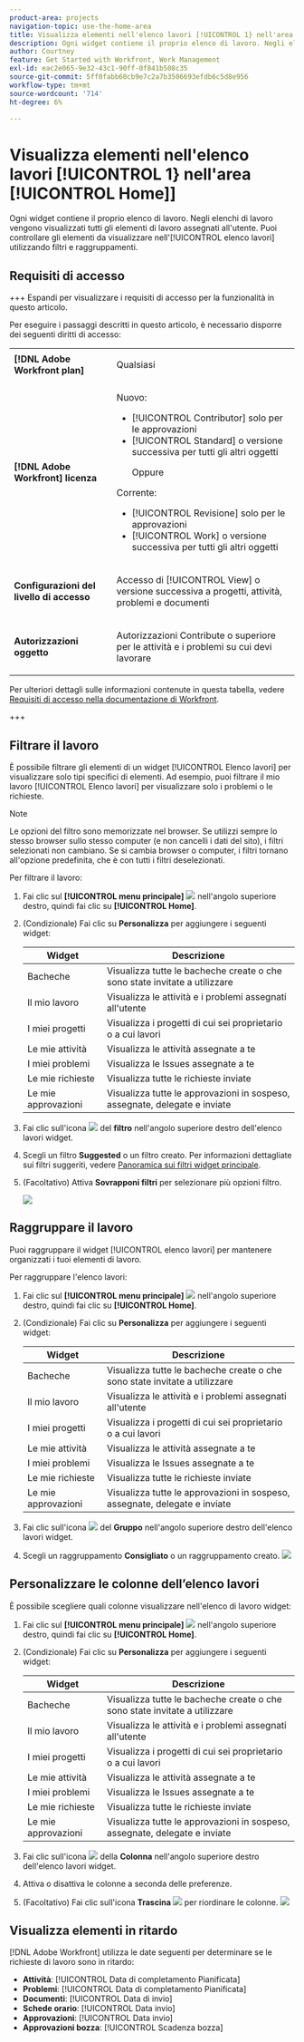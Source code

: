 ```yaml
---
product-area: projects
navigation-topic: use-the-home-area
title: Visualizza elementi nell'elenco lavori [!UICONTROL 1} nell'area Home]
description: Ogni widget contiene il proprio elenco di lavoro. Negli elenchi di lavoro vengono visualizzati tutti gli elementi di lavoro assegnati all'utente. Puoi controllare gli elementi da visualizzare nell'[!UICONTROL elenco lavori] utilizzando filtri e raggruppamenti.
author: Courtney
feature: Get Started with Workfront, Work Management
exl-id: eac2e065-9e32-43c1-90ff-0f841b508c35
source-git-commit: 5ff0fabb60cb9e7c2a7b3506693efdb6c5d8e956
workflow-type: tm+mt
source-wordcount: '714'
ht-degree: 6%

---
```


# Visualizza elementi nell&#39;elenco lavori [!UICONTROL 1} nell&#39;area [!UICONTROL Home]]

<!-- Audited: 1/2024 -->

Ogni widget contiene il proprio elenco di lavoro. Negli elenchi di lavoro vengono visualizzati tutti gli elementi di lavoro assegnati all&#39;utente. Puoi controllare gli elementi da visualizzare nell&#39;[!UICONTROL elenco lavori] utilizzando filtri e raggruppamenti.

## Requisiti di accesso

+++ Espandi per visualizzare i requisiti di accesso per la funzionalità in questo articolo.

Per eseguire i passaggi descritti in questo articolo, è necessario disporre dei seguenti diritti di accesso:

<table style="table-layout:auto"> 
 <col> 
 </col> 
 <col> 
 </col> 
 <tbody> 
  <tr> 
   <td role="rowheader"><strong>[!DNL Adobe Workfront plan]</strong></td> 
   <td> <p>Qualsiasi</p> </td> 
  </tr> 
  <tr> 
   <td role="rowheader"><strong>[!DNL Adobe Workfront] licenza</strong></td> 
   <td> <p>Nuovo:</p><ul><li>[!UICONTROL Contributor] solo per le approvazioni</li> <li>[!UICONTROL Standard] o versione successiva per tutti gli altri oggetti</li> <p>Oppure</p> 
  </ul><p>Corrente:</p><ul><li>[!UICONTROL Revisione] solo per le approvazioni</li> <li>[!UICONTROL Work] o versione successiva per tutti gli altri oggetti</li> </td> 
  </tr> </ul>
  <tr> 
   <td role="rowheader"><strong>Configurazioni del livello di accesso</strong></td> 
   <td> <p>Accesso di [!UICONTROL View] o versione successiva a progetti, attività, problemi e documenti</p> </td> 
  </tr> 
  <tr> 
   <td role="rowheader"><strong>Autorizzazioni oggetto</strong></td> 
   <td> <p>Autorizzazioni Contribute o superiore per le attività e i problemi su cui devi lavorare</p>  </td> 
  </tr> 
 </tbody> 
</table>

Per ulteriori dettagli sulle informazioni contenute in questa tabella, vedere [Requisiti di accesso nella documentazione di Workfront](/help/quicksilver/administration-and-setup/add-users/access-levels-and-object-permissions/access-level-requirements-in-documentation.md).

+++

## Filtrare il lavoro

È possibile filtrare gli elementi di un widget [!UICONTROL Elenco lavori] per visualizzare solo tipi specifici di elementi. Ad esempio, puoi filtrare il mio lavoro [!UICONTROL Elenco lavori] per visualizzare solo i problemi o le richieste.

>[!NOTE]
>
>Le opzioni del filtro sono memorizzate nel browser. Se utilizzi sempre lo stesso browser sullo stesso computer (e non cancelli i dati del sito), i filtri selezionati non cambiano. Se si cambia browser o computer, i filtri tornano all&#39;opzione predefinita, che è con tutti i filtri deselezionati.

Per filtrare il lavoro:

1. Fai clic sul **[!UICONTROL menu principale]** ![](assets/main-menu-icon.png) nell&#39;angolo superiore destro, quindi fai clic su **[!UICONTROL Home]**.
1. (Condizionale) Fai clic su **Personalizza** per aggiungere i seguenti widget:

   | Widget | Descrizione |
   |--------------|---------------------------------------------------------------------------------------------------|
   | Bacheche | Visualizza tutte le bacheche create o che sono state invitate a utilizzare |
   | Il mio lavoro | Visualizza le attività e i problemi assegnati all&#39;utente |
   | I miei progetti | Visualizza i progetti di cui sei proprietario o a cui lavori |
   | Le mie attività | Visualizza le attività assegnate a te |
   | I miei problemi | Visualizza le Issues assegnate a te |
   | Le mie richieste | Visualizza tutte le richieste inviate |
   | Le mie approvazioni | Visualizza tutte le approvazioni in sospeso, assegnate, delegate e inviate |

1. Fai clic sull&#39;icona ![](assets/filter-nwepng.png) del **filtro** nell&#39;angolo superiore destro dell&#39;elenco lavori widget.
1. Scegli un filtro **Suggested** o un filtro creato.
Per informazioni dettagliate sui filtri suggeriti, vedere [Panoramica sui filtri widget principale](/help/quicksilver/workfront-basics/using-home/using-the-home-area/widget-filter-overview-home.md).
1. (Facoltativo) Attiva **Sovrapponi filtri** per selezionare più opzioni filtro.

   ![](assets/my-task-filter-open.png)


## Raggruppare il lavoro

Puoi raggruppare il widget [!UICONTROL elenco lavori] per mantenere organizzati i tuoi elementi di lavoro.

Per raggruppare l&#39;elenco lavori:

1. Fai clic sul **[!UICONTROL menu principale]** ![](assets/main-menu-icon.png) nell&#39;angolo superiore destro, quindi fai clic su **[!UICONTROL Home]**.
1. (Condizionale) Fai clic su **Personalizza** per aggiungere i seguenti widget:

   | Widget | Descrizione |
   |--------------|---------------------------------------------------------------------------------------------------|
   | Bacheche | Visualizza tutte le bacheche create o che sono state invitate a utilizzare |
   | Il mio lavoro | Visualizza le attività e i problemi assegnati all&#39;utente |
   | I miei progetti | Visualizza i progetti di cui sei proprietario o a cui lavori |
   | Le mie attività | Visualizza le attività assegnate a te |
   | I miei problemi | Visualizza le Issues assegnate a te |
   | Le mie richieste | Visualizza tutte le richieste inviate |
   | Le mie approvazioni | Visualizza tutte le approvazioni in sospeso, assegnate, delegate e inviate |

1. Fai clic sull&#39;icona ![](assets/group-icon.png) del **Gruppo** nell&#39;angolo superiore destro dell&#39;elenco lavori widget.
1. Scegli un raggruppamento **Consigliato** o un raggruppamento creato.
   ![](assets/grouping-expanded.png)


## Personalizzare le colonne dell’elenco lavori

È possibile scegliere quali colonne visualizzare nell&#39;elenco di lavoro widget:

1. Fai clic sul **[!UICONTROL menu principale]** ![](assets/main-menu-icon.png) nell&#39;angolo superiore destro, quindi fai clic su **[!UICONTROL Home]**.
1. (Condizionale) Fai clic su **Personalizza** per aggiungere i seguenti widget:

   | Widget | Descrizione |
   |--------------|---------------------------------------------------------------------------------------------------|
   | Bacheche | Visualizza tutte le bacheche create o che sono state invitate a utilizzare |
   | Il mio lavoro | Visualizza le attività e i problemi assegnati all&#39;utente |
   | I miei progetti | Visualizza i progetti di cui sei proprietario o a cui lavori |
   | Le mie attività | Visualizza le attività assegnate a te |
   | I miei problemi | Visualizza le Issues assegnate a te |
   | Le mie richieste | Visualizza tutte le richieste inviate |
   | Le mie approvazioni | Visualizza tutte le approvazioni in sospeso, assegnate, delegate e inviate |

1. Fai clic sull&#39;icona ![](assets/column-icon.png) della **Colonna** nell&#39;angolo superiore destro dell&#39;elenco lavori widget.
1. Attiva o disattiva le colonne a seconda delle preferenze.
1. (Facoltativo) Fai clic sull&#39;icona **Trascina** ![](assets/drag-icon.png) per riordinare le colonne.
   ![](assets/columns-expanded.png)


## Visualizza elementi in ritardo

[!DNL Adobe Workfront] utilizza le date seguenti per determinare se le richieste di lavoro sono in ritardo:

* **Attività**: [!UICONTROL Data di completamento Pianificata]
* **Problemi**: [!UICONTROL Data di completamento Pianificata]
* **Documenti**: [!UICONTROL Data di invio]
* **Schede orario**: [!UICONTROL Data invio]
* **Approvazioni**: [!UICONTROL Data invio]
* **Approvazioni bozza**: [!UICONTROL Scadenza bozza]





